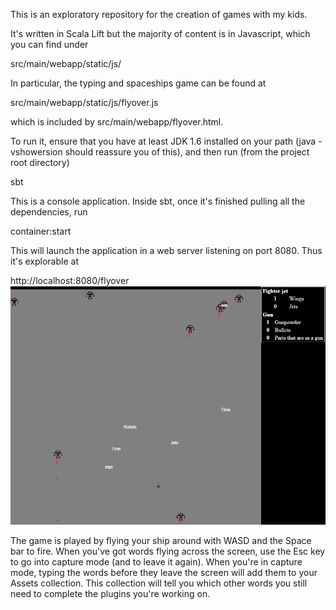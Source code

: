 This is an exploratory repository for the creation of games with my kids.

It's written in Scala Lift but the majority of content is in Javascript, which you can find under

src/main/webapp/static/js/

In particular, the typing and spaceships game can be found at

src/main/webapp/static/js/flyover.js

which is included by src/main/webapp/flyover.html.

To run it, ensure that you have at least JDK 1.6 installed on your path (java -vshowersion should reassure you of this), and then run (from the project root directory)

sbt

This is a console application.  Inside sbt, once it's finished pulling all the dependencies, run

container:start

This will launch the application in a web server listening on port 8080.  Thus it's explorable at

http://localhost:8080/flyover
![ScreenShot](/src/main/webapp/static/images/assetsOpen.PNG)

The game is played by flying your ship around with WASD and the Space bar to fire.  When you've got words flying across the screen, use the Esc key to go into capture mode (and to leave it again).  When you're in capture mode, typing the words before they leave the screen will add them to your Assets collection.  This collection will tell you which other words you still need to complete the plugins you're working on.

